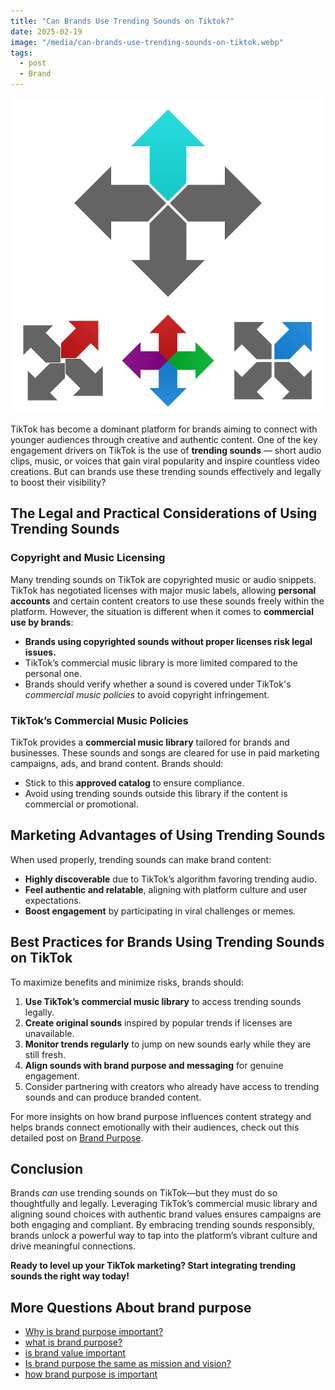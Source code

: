 ```yaml
---
title: "Can Brands Use Trending Sounds on Tiktok?"
date: 2025-02-19
image: "/media/can-brands-use-trending-sounds-on-tiktok.webp"
tags:
  - post
  - Brand
---
```


![Can Brands Use Trending Sounds on Tiktok?](/media/can-brands-use-trending-sounds-on-tiktok.webp)

TikTok has become a dominant platform for brands aiming to connect with younger audiences through creative and authentic content. One of the key engagement drivers on TikTok is the use of **trending sounds** — short audio clips, music, or voices that gain viral popularity and inspire countless video creations. But can brands use these trending sounds effectively and legally to boost their visibility?

## The Legal and Practical Considerations of Using Trending Sounds

### Copyright and Music Licensing

Many trending sounds on TikTok are copyrighted music or audio snippets. TikTok has negotiated licenses with major music labels, allowing **personal accounts** and certain content creators to use these sounds freely within the platform. However, the situation is different when it comes to **commercial use by brands**:

- **Brands using copyrighted sounds without proper licenses risk legal issues.**  
- TikTok’s commercial music library is more limited compared to the personal one.  
- Brands should verify whether a sound is covered under TikTok's *commercial music policies* to avoid copyright infringement.  

### TikTok’s Commercial Music Policies

TikTok provides a **commercial music library** tailored for brands and businesses. These sounds and songs are cleared for use in paid marketing campaigns, ads, and brand content. Brands should:

- Stick to this **approved catalog** to ensure compliance.
- Avoid using trending sounds outside this library if the content is commercial or promotional.

## Marketing Advantages of Using Trending Sounds

When used properly, trending sounds can make brand content:

- **Highly discoverable** due to TikTok’s algorithm favoring trending audio.  
- **Feel authentic and relatable**, aligning with platform culture and user expectations.  
- **Boost engagement** by participating in viral challenges or memes.  

## Best Practices for Brands Using Trending Sounds on TikTok

To maximize benefits and minimize risks, brands should:

1. **Use TikTok’s commercial music library** to access trending sounds legally.  
2. **Create original sounds** inspired by popular trends if licenses are unavailable.  
3. **Monitor trends regularly** to jump on new sounds early while they are still fresh.  
4. **Align sounds with brand purpose and messaging** for genuine engagement.  
5. Consider partnering with creators who already have access to trending sounds and can produce branded content.

For more insights on how brand purpose influences content strategy and helps brands connect emotionally with their audiences, check out this detailed post on [Brand Purpose](https://supertotallyawesome.com/posts/brand-purpose).

## Conclusion

Brands *can* use trending sounds on TikTok—but they must do so thoughtfully and legally. Leveraging TikTok’s commercial music library and aligning sound choices with authentic brand values ensures campaigns are both engaging and compliant. By embracing trending sounds responsibly, brands unlock a powerful way to tap into the platform’s vibrant culture and drive meaningful connections.

**Ready to level up your TikTok marketing? Start integrating trending sounds the right way today!**

## More Questions About brand purpose

- [Why is brand purpose important?](/posts/why-is-brand-purpose-important)
- [what is brand purpose?](/posts/what-is-brand-purpose)
- [is brand value important](/posts/is-brand-value-important)
- [Is brand purpose the same as mission and vision?](/posts/is-brand-purpose-the-same-as-mission-and-vision)
- [how brand purpose is important](/posts/how-brand-purpose-is-important)
